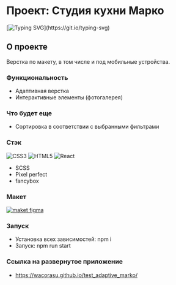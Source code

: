 # Проект: Студия кухни Марко
[![Typing SVG](https://readme-typing-svg.demolab.com?font=Fira+Code&pause=1000&random=false&width=435&lines=%D0%9F%D0%BE%D0%BB%D1%83%D1%87%D0%B8+%D0%BA%D1%83%D1%85%D0%BD%D1%8E+%D0%BC%D0%B5%D1%87%D1%82%D1%8B!)](https://git.io/typing-svg)

## О проекте

Верстка по макету, в том числе и под мобильные устройства. 

### Функциональность


- Адаптивная верстка 
- Интерактивные элементы (фотогалерея)


### Что будет еще

- Сортировка в соответствии с выбранными фильтрами 


### Стэк
![CSS3](https://img.shields.io/badge/css3-%231572B6.svg?style=for-the-badge&logo=css3&logoColor=white)
![HTML5](https://img.shields.io/badge/html5-%23E34F26.svg?style=for-the-badge&logo=html5&logoColor=white)
![React](https://img.shields.io/badge/react-%2320232a.svg?style=for-the-badge&logo=react&logoColor=%2361DAFB)

- SCSS
- Pixel perfect
- fancybox
  



### Макет
<a href="https://www.figma.com/file/EYAEqMbXoAyNDqs9Nz6L79/%D0%9A%D1%83%D1%85%D0%BD%D0%B8%D0%9C%D0%B0%D1%80%D0%BA%D0%BE-3-%D1%8D%D0%BA%D1%80%D0%B0%D0%BD%D0%B0-(Copy)?type=design&mode=dev" target="_blank" rel="noopener noreferrer"><img  src="https://img.shields.io/badge/Figma-F24E1E?style=for-the-badge&logo=figma&logoColor=white" alt='maket figma' /></a>


### Запуск
- Установка всех зависимостей: npm i
- Запуск: npm run start

### Ссылка на развернутое приложение 
- https://wacorasu.github.io/test_adaptive_marko/
